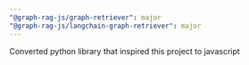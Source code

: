 ```yaml
---
"@graph-rag-js/graph-retriever": major
"@graph-rag-js/langchain-graph-retriever": major
---
```


Converted python library that inspired this project to javascript

